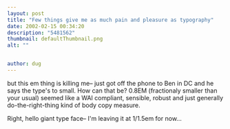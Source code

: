 ```yaml
---
layout: post
title: "Few things give me as much pain and pleasure as typography"
date: 2002-02-15 00:34:20
description: "5481562"
thumbnail: defaultThumbnail.png
alt: ""


author: dug
---
```


<p>but this em thing is killing me&#8211; just got off the phone to Ben in DC and he says the type's to small. How can that be? 0.8EM (fractionaly smaller than your usual) seemed like a <span class="caps">WAI </span>compliant, sensible, robust and just generally do-the-right-thing kind of body copy measure.</p>

<p>Right, hello giant type face&#8211; I'm leaving it at 1/1.5em for now...</p>
